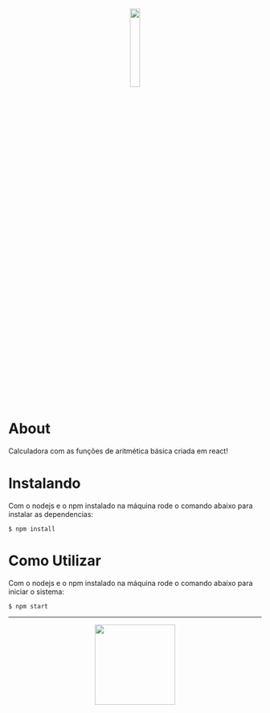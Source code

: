 

<h1 align="center">
   <img src="https://i.imgur.com/V1rZuwK.png" width="20%" /> 
</h1>

# About

Calculadora com as funções de aritmética básica criada em react!

# Instalando

Com o nodejs e o npm instalado na máquina rode o comando abaixo para instalar as dependencias:

```node
$ npm install
```

# Como Utilizar

Com o nodejs e o npm instalado na máquina rode o comando abaixo para iniciar o sistema:

```node
$ npm start
```

<hr />

<p align="center">
  <a href="https://github.com/FoxGreedy">
    <img src="https://i.imgur.com/RadC5Gt.png" width="160">
  </a>
</p>
